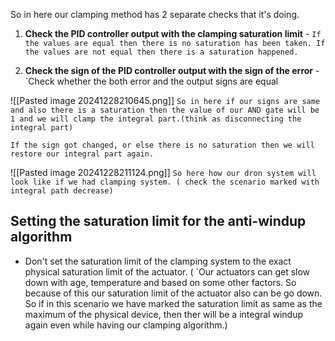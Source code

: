So in here our clamping method has 2 separate checks that it's doing.

1. **Check the PID controller output with the clamping saturation limit** - `If the values are equal then there is no saturation has been taken. If the values are not equal then there is a saturation happened.`

2.  **Check the sign of the PID controller output with the sign of the error** - `Check whether the both error and the output signs are equal

![[Pasted image 20241228210645.png]]
`So in here if our signs are same and also there is a saturation then the value of our AND gate will be 1 and we will clamp the integral part.(think as disconnecting the integral part)`

`If the sign got changed, or else there is no saturation then we will restore our integral part again.`

![[Pasted image 20241228211124.png]]
`So here how our dron system will look like if we had clamping system. ( check the scenario marked with integral path decrease)`

## Setting the saturation limit for the anti-windup algorithm

- Don't set the saturation limit of the clamping system to the exact physical saturation limit of the actuator.  ( `Our actuators can get slow down with age, temperature and based on some other factors. So because of this our saturation limit of the actuator also can be go down. So if in this scenario we have marked the saturation limit as same as the maximum of the physical device, then ther will be a integral windup again even while having our clamping algorithm.)


